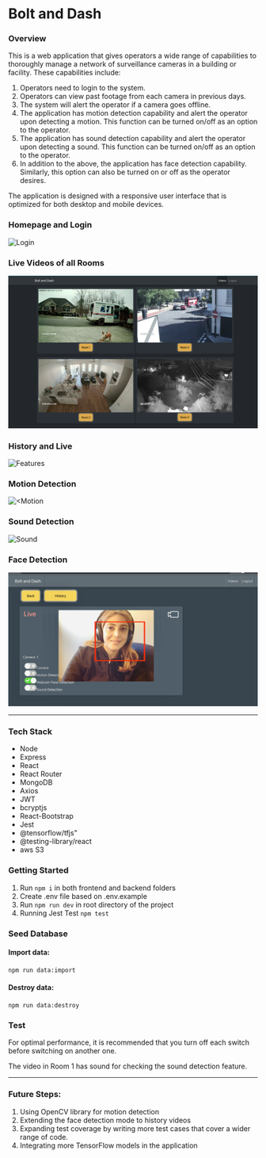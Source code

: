 # Bolt and Dash

### Overview
This is a web application that gives operators a wide range of capabilities to thoroughly manage a
network of surveillance cameras in a building or facility. These capabilities include:
1. Operators need to login to the system.
2. Operators can view past footage from each camera in previous days.
3. The system will alert the operator if a camera goes offline.
4. The application has motion detection capability and alert the operator upon detecting a motion.
This function can be turned on/off as an option to the operator.
5. The application has sound detection capability and alert the operator upon detecting a sound.
This function can be turned on/off as an option to the operator.
6. In addition to the above, the application has face detection capability. Similarly, this option can
also be turned on or off as the operator desires.

The application is designed with a responsive user interface that is optimized for both desktop and mobile devices.

### Homepage and Login
![Login](/docs/login.gif)

### Live Videos of all Rooms
![Rooms](/docs/all-rooms-01.png)

### History and Live
![Features](/docs/History-live.gif)

### Motion Detection 
![<Motion](/docs/motion-detection.gif)

### Sound Detection
![Sound](/docs/sound-detection.gif)

### Face Detection
![Face-Detection](/docs/face-detection.jpg)

---

### Tech Stack
- Node
- Express
- React
- React Router
- MongoDB
- Axios
- JWT
- bcryptjs
- React-Bootstrap
- Jest
- @tensorflow/tfjs"
- @testing-library/react
- aws S3


### Getting Started
1. Run `npm i` in both frontend and backend folders
2. Create .env file based on .env.example
3. Run  `npm run dev` in root directory of the project
4. Running Jest Test  `npm test`

### Seed Database

#### Import data:
```
npm run data:import
```

#### Destroy data:
```
npm run data:destroy
```

### Test 

For optimal performance, it is recommended that you turn off each switch before switching on another one.

The video in Room 1 has sound for checking the sound detection feature.


---
### Future Steps:
1.	Using OpenCV library for motion detection
2.	Extending the face detection mode to history videos
3.	Expanding test coverage by writing more test cases that cover a wider range of code.
4.	Integrating more TensorFlow models in the application



